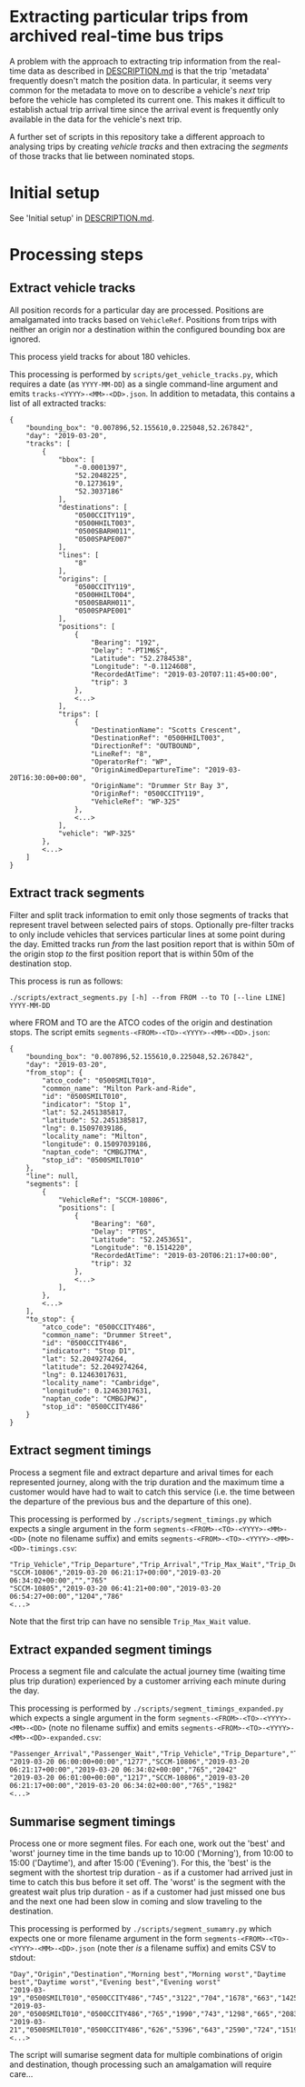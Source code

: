 Extracting particular trips from archived real-time bus trips
=============================================================

A problem with the approach to extracting trip information from the real-time data as described in [DESCRIPTION.md](DESCRIPTION.md) is that the trip 'metadata' frequently doesn't match the position data. In particular, it seems very common for the metadata to move on to describe a vehicle's *next* trip before the vehicle has completed its current one. This makes it difficult to establish actual trip arrival time since the arrival event is frequently only available in the data for the vehicle's next trip.

A further set of scripts in this repository take a different approach to analysing trips by creating *vehicle tracks* and then extracing the *segments* of those tracks that lie between nominated stops.

Initial setup
=============

See 'Initial setup' in [DESCRIPTION.md](DESCRIPTION.md).

Processing steps
================

Extract vehicle tracks
----------------------

All position records for a particular day are processed. Positions are amalgamated into tracks based on `VehicleRef`. Positions from trips with neither an origin nor a destination within the configured bounding box are ignored.

This process yield tracks for about 180 vehicles.

This processing is performed by `scripts/get_vehicle_tracks.py`, which requires a date (as `YYYY-MM-DD`) as a single command-line argument and emits `tracks-<YYYY>-<MM>-<DD>.json`. In addition to metadata, this contains a list of all extracted tracks:

```
{
    "bounding_box": "0.007896,52.155610,0.225048,52.267842",
    "day": "2019-03-20",
    "tracks": [
        {
            "bbox": [
                "-0.0001397",
                "52.2048225",
                "0.1273619",
                "52.3037186"
            ],
            "destinations": [
                "0500CCITY119",
                "0500HHILT003",
                "0500SBARH011",
                "0500SPAPE007"
            ],
            "lines": [
                "8"
            ],
            "origins": [
                "0500CCITY119",
                "0500HHILT004",
                "0500SBARH011",
                "0500SPAPE001"
            ],
            "positions": [
                {
                    "Bearing": "192",
                    "Delay": "-PT1M6S",
                    "Latitude": "52.2784538",
                    "Longitude": "-0.1124608",
                    "RecordedAtTime": "2019-03-20T07:11:45+00:00",
                    "trip": 3
                },
                <...>
            ],
            "trips": [
                {
                    "DestinationName": "Scotts Crescent",
                    "DestinationRef": "0500HHILT003",
                    "DirectionRef": "OUTBOUND",
                    "LineRef": "8",
                    "OperatorRef": "WP",
                    "OriginAimedDepartureTime": "2019-03-20T16:30:00+00:00",
                    "OriginName": "Drummer Str Bay 3",
                    "OriginRef": "0500CCITY119",
                    "VehicleRef": "WP-325"
                },
                <...>
            ],
            "vehicle": "WP-325"
        },
        <...>
    ]
}
```

Extract track segments
----------------------

Filter and split track information to emit only those segments of tracks that represent travel between selected pairs of stops. Optionally pre-filter tracks to only include vehicles that services particular lines at some point during the day. Emitted tracks run *from* the last position report that is within 50m of the origin stop *to* the first position report that is within 50m of the destination stop.

This process is run as follows:

```
./scripts/extract_segments.py [-h] --from FROM --to TO [--line LINE] YYYY-MM-DD
```

where FROM and TO are the ATCO codes of the origin and destination stops. The script emits `segments-<FROM>-<TO>-<YYYY>-<MM>-<DD>.json`:

```
{
    "bounding_box": "0.007896,52.155610,0.225048,52.267842",
    "day": "2019-03-20",
    "from_stop": {
        "atco_code": "0500SMILT010",
        "common_name": "Milton Park-and-Ride",
        "id": "0500SMILT010",
        "indicator": "Stop 1",
        "lat": 52.2451385817,
        "latitude": 52.2451385817,
        "lng": 0.15097039186,
        "locality_name": "Milton",
        "longitude": 0.15097039186,
        "naptan_code": "CMBGJTMA",
        "stop_id": "0500SMILT010"
    },
    "line": null,
    "segments": [
        {
            "VehicleRef": "SCCM-10806",
            "positions": [
                {
                    "Bearing": "60",
                    "Delay": "PT0S",
                    "Latitude": "52.2453651",
                    "Longitude": "0.1514220",
                    "RecordedAtTime": "2019-03-20T06:21:17+00:00",
                    "trip": 32
                },
                <...>
            ],
        },
        <...>
    ],
    "to_stop": {
        "atco_code": "0500CCITY486",
        "common_name": "Drummer Street",
        "id": "0500CCITY486",
        "indicator": "Stop D1",
        "lat": 52.2049274264,
        "latitude": 52.2049274264,
        "lng": 0.12463017631,
        "locality_name": "Cambridge",
        "longitude": 0.12463017631,
        "naptan_code": "CMBGJPWJ",
        "stop_id": "0500CCITY486"
    }
}
```

Extract segment timings
-----------------------

Process a segment file and extract departure and arival times for each represented journey, along with the trip duration and the maximum time a customer would have had to wait to catch this service (i.e. the time between the departure of the previous bus and the departure of this one).

This processing is performed by `./scripts/segment_timings.py` which expects a single argument in the form `segments-<FROM>-<TO>-<YYYY>-<MM>-<DD>` (note no filename suffix) and emits `segments-<FROM>-<TO>-<YYYY>-<MM>-<DD>-timings.csv`:

```
"Trip_Vehicle","Trip_Departure","Trip_Arrival","Trip_Max_Wait","Trip_Duration"
"SCCM-10806","2019-03-20 06:21:17+00:00","2019-03-20 06:34:02+00:00","","765"
"SCCM-10805","2019-03-20 06:41:21+00:00","2019-03-20 06:54:27+00:00","1204","786"
<...>
```

Note that the first trip can have no sensible `Trip_Max_Wait` value.

Extract expanded segment timings
--------------------------------

Process a segment file and calculate the actual journey time (waiting time plus trip duration) experienced by a customer arriving each minute during the day.

This processing is performed by `./scripts/segment_timings_expanded.py` which expects a single argument in the form `segments-<FROM>-<TO>-<YYYY>-<MM>-<DD>` (note no filename suffix) and emits `segments-<FROM>-<TO>-<YYYY>-<MM>-<DD>-expanded.csv`:

```
"Passenger_Arrival","Passenger_Wait","Trip_Vehicle","Trip_Departure","Trip_Arrival","Trip_Duration","Passenger_Journey_Duration"
"2019-03-20 06:00:00+00:00","1277","SCCM-10806","2019-03-20 06:21:17+00:00","2019-03-20 06:34:02+00:00","765","2042"
"2019-03-20 06:01:00+00:00","1217","SCCM-10806","2019-03-20 06:21:17+00:00","2019-03-20 06:34:02+00:00","765","1982"
<...>
```

Summarise segment timings
-------------------------

Process one or more segment files. For each one, work out the 'best' and 'worst' journey time in the time bands up to 10:00 ('Morning'), from 10:00 to 15:00 ('Daytime'), and after 15:00 ('Evening'). For this, the 'best' is the segment with the shortest trip duration - as if a customer had arrived just in time to catch this bus before it set off. The 'worst' is the segment with the greatest wait plus trip duration - as if a customer had just missed one bus and the next one had been slow in coming and slow traveling to the destination.

This processing is performed by `./scripts/segment_sumamry.py` which expects one or more filename argument in the form `segments-<FROM>-<TO>-<YYYY>-<MM>-<DD>.json` (note ther *is* a filename suffix) and emits CSV to stdout:

```
"Day","Origin","Destination","Morning best","Morning worst","Daytime best","Daytime worst","Evening best","Evening worst"
"2019-03-19","0500SMILT010","0500CCITY486","745","3122","704","1678","663","1425"
"2019-03-20","0500SMILT010","0500CCITY486","765","1990","743","1298","665","2083"
"2019-03-21","0500SMILT010","0500CCITY486","626","5396","643","2590","724","1519"
<...>
```

The script will sumarise segment data for multiple combinations of origin and destination, though processing such an amalgamation will require care...
